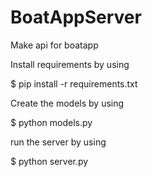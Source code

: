 # BoatAppServer

Make api for boatapp

Install requirements by using

$ pip install -r requirements.txt

Create the models by using

$ python models.py

run the server by using

$ python server.py
